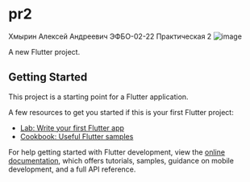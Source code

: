 # pr2
Хмырин Алексей Андреевич ЭФБО-02-22
Практическая 2
![image](https://github.com/user-attachments/assets/fa9c63ae-94d6-47ce-a7b9-e9d866cfc25b)

A new Flutter project.

## Getting Started

This project is a starting point for a Flutter application.

A few resources to get you started if this is your first Flutter project:

- [Lab: Write your first Flutter app](https://docs.flutter.dev/get-started/codelab)
- [Cookbook: Useful Flutter samples](https://docs.flutter.dev/cookbook)

For help getting started with Flutter development, view the
[online documentation](https://docs.flutter.dev/), which offers tutorials,
samples, guidance on mobile development, and a full API reference.
